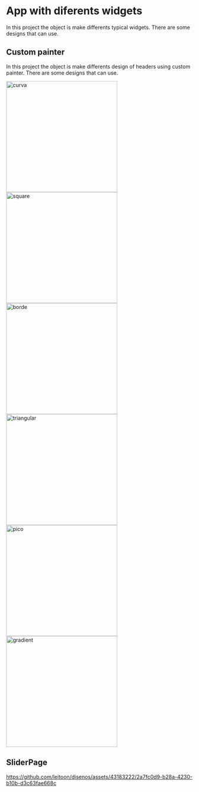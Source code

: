 # App with diferents widgets

In this project the object is make differents typical widgets. 
There are some designs that can use.

## Custom painter
In this project the object is make differents design of headers using custom painter. 
There are some designs that can use.
<!-- Curva -->
<img src="https://github.com/leitoon/disenos/assets/43183222/0e1dd062-0bcb-4116-88cc-e0c9377c1e26" alt="curva" width="300">

<!-- Square -->
<img src="https://github.com/leitoon/disenos/assets/43183222/0f2a1e05-0852-4650-bef6-ffef6bd44728" alt="square" width="300">

<!-- Borde -->
<img src="https://github.com/leitoon/disenos/assets/43183222/df712147-1796-4e05-9b14-99e04996d3c6" alt="borde" width="300">

<!-- Triangular -->
<img src="https://github.com/leitoon/disenos/assets/43183222/5b7c6798-65dc-489e-b99e-c17742495d78" alt="triangular" width="300">

<!-- Pico -->
<img src="https://github.com/leitoon/disenos/assets/43183222/650e14f0-828b-43c2-adfe-b7a8a8689d02" alt="pico" width="300">

<!-- Gradient -->

<img src="https://github.com/leitoon/disenos/assets/43183222/95550d5e-82d9-48bc-8ee4-cf8aee1831a7" alt="gradient" width="300">


## SliderPage

https://github.com/leitoon/disenos/assets/43183222/2a7fc0d9-b28a-4230-b10b-d3c63fae668c

